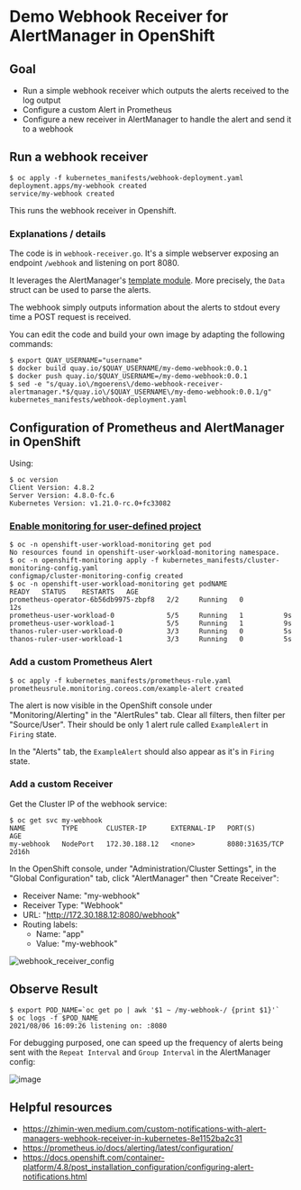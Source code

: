 # Demo Webhook Receiver for AlertManager in OpenShift

## Goal

- Run a simple webhook receiver which outputs the alerts received to the log
output
- Configure a custom Alert in Prometheus
- Configure a new receiver in AlertManager to handle the alert and send it to a
webhook

## Run a webhook receiver

```shell
$ oc apply -f kubernetes_manifests/webhook-deployment.yaml
deployment.apps/my-webhook created
service/my-webhook created
```

This runs the webhook receiver in Openshift.

### Explanations / details

The code is in `webhook-receiver.go`. It's a simple webserver exposing an
endpoint `/webhook` and listening on port 8080.

It leverages the AlertManager's
[template module]( https://godoc.org/github.com/prometheus/alertmanager/template#Data).
More precisely, the `Data` struct can be used to parse the alerts.

The webhook simply outputs information about the alerts to stdout every time a
POST request is received.

You can edit the code and build your own image by adapting the following
commands:

```shell
$ export QUAY_USERNAME="username"
$ docker build quay.io/$QUAY_USERNAME/my-demo-webhook:0.0.1
$ docker push quay.io/$QUAY_USERNAME=/my-demo-webhook:0.0.1
$ sed -e "s/quay.io\/mgoerens\/demo-webhook-receiver-alertmanager.*$/quay.io\/$QUAY_USERNAME\/my-demo-webhook:0.0.1/g" kubernetes_manifests/webhook-deployment.yaml 
```

## Configuration of Prometheus and AlertManager in OpenShift

Using:

```shell
$ oc version
Client Version: 4.8.2
Server Version: 4.8.0-fc.6
Kubernetes Version: v1.21.0-rc.0+fc33082
```

### [Enable monitoring for user-defined project](https://docs.openshift.com/container-platform/4.8/monitoring/enabling-monitoring-for-user-defined-projects.html)

```shell
$ oc -n openshift-user-workload-monitoring get pod
No resources found in openshift-user-workload-monitoring namespace.
$ oc -n openshift-monitoring apply -f kubernetes_manifests/cluster-monitoring-config.yaml 
configmap/cluster-monitoring-config created
$ oc -n openshift-user-workload-monitoring get podNAME                                   READY   STATUS    RESTARTS   AGE
prometheus-operator-6b56db9975-zbpf8   2/2     Running   0          12s
prometheus-user-workload-0             5/5     Running   1          9s
prometheus-user-workload-1             5/5     Running   1          9s
thanos-ruler-user-workload-0           3/3     Running   0          5s
thanos-ruler-user-workload-1           3/3     Running   0          5s
```

### Add a custom Prometheus Alert

```shell
$ oc apply -f kubernetes_manifests/prometheus-rule.yaml
prometheusrule.monitoring.coreos.com/example-alert created
```

The alert is now visible in the OpenShift console under "Monitoring/Alerting"
in the "AlertRules" tab. Clear all filters, then filter per "Source/User".
Their should be only 1 alert rule called `ExampleAlert` in `Firing` state.

In the "Alerts" tab, the `ExampleAlert` should also appear as it's in `Firing`
state.

### Add a custom Receiver

Get the Cluster IP of the webhook service:

```shell
$ oc get svc my-webhook
NAME         TYPE       CLUSTER-IP      EXTERNAL-IP   PORT(S)          AGE
my-webhook   NodePort   172.30.188.12   <none>        8080:31635/TCP   2d16h
```

In the OpenShift console, under "Administration/Cluster Settings", in the
"Global Configuration" tab, click "AlertManager" then "Create Receiver":
- Receiver Name: "my-webhook"
- Receiver Type: "Webhook"
- URL: "http://172.30.188.12:8080/webhook"
- Routing labels:
  - Name: "app"
  - Value: "my-webhook"

![webhook_receiver_config](https://user-images.githubusercontent.com/1616123/128550188-08be8b17-7d6f-429c-a2af-4bda9ed35939.png)

## Observe Result

```shell
$ export POD_NAME=`oc get po | awk '$1 ~ /my-webhook-/ {print $1}'`
$ oc logs -f $POD_NAME
2021/08/06 16:09:26 listening on: :8080

```

For debugging purposed, one can speed up the frequency of alerts being sent
with the `Repeat Interval` and `Group Interval` in the AlertManager config:

![image](https://user-images.githubusercontent.com/1616123/128550417-7c7d35dc-db55-4486-a6c9-e5d9249dab1d.png)



## Helpful resources

- https://zhimin-wen.medium.com/custom-notifications-with-alert-managers-webhook-receiver-in-kubernetes-8e1152ba2c31
- https://prometheus.io/docs/alerting/latest/configuration/
- https://docs.openshift.com/container-platform/4.8/post_installation_configuration/configuring-alert-notifications.html

